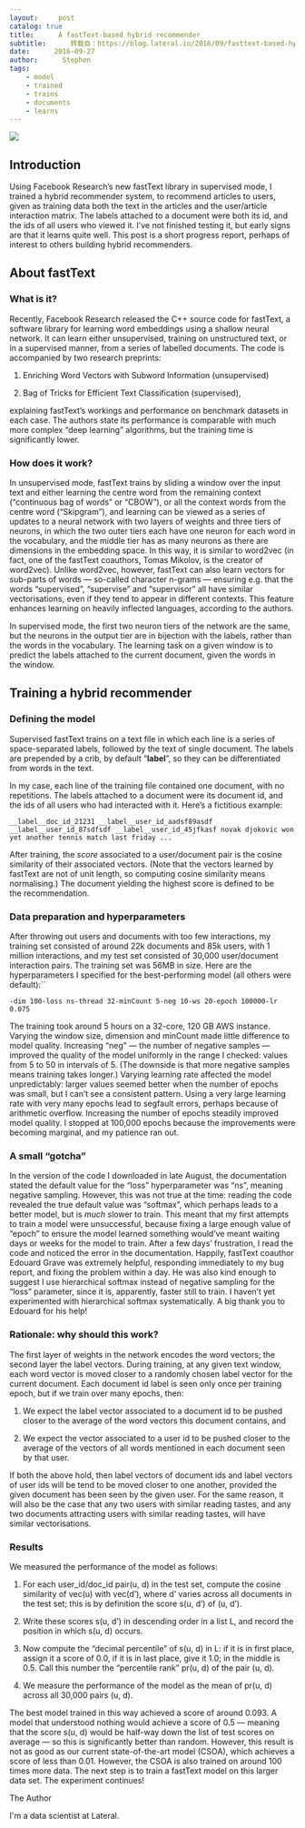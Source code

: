 ```yaml
---
layout:     post
catalog: true
title:      A fastText-based hybrid recommender
subtitle:      转载自：https://blog.lateral.io/2016/09/fasttext-based-hybrid-recommender/
date:      2016-09-27
author:      Stephen
tags:
    - model
    - trained
    - trains
    - documents
    - learns
---
```


![](https://blog.lateral.io/wp-content/uploads/2016/09/fasttext3.jpg)


## Introduction

Using Facebook Research’s new fastText library in supervised mode, I trained a hybrid recommender system, to recommend articles to users, given as training data both the text in the articles and the user/article interaction matrix. The labels attached to a document were both its id, and the ids of all users who viewed it. I’ve not finished testing it, but early signs are that it learns quite well. This post is a short progress report, perhaps of interest to others building hybrid recommenders.

## About fastText

### What is it?

Recently, Facebook Research released the C++ source code for fastText, a software library for learning word embeddings using a shallow neural network. It can learn either unsupervised, training on unstructured text, or in a supervised manner, from a series of labelled documents. The code is accompanied by two research preprints:

1. Enriching Word Vectors with Subword Information (unsupervised)

1. Bag of Tricks for Efficient Text Classification (supervised),


explaining fastText’s workings and performance on benchmark datasets in each case. The authors state its performance is comparable with much more complex “deep learning” algorithms, but the training time is significantly lower.

### How does it work?

In unsupervised mode, fastText trains by sliding a window over the input text and either learning the centre word from the remaining context (“continuous bag of words” or “CBOW”), or all the context words from the centre word (“Skipgram”), and learning can be viewed as a series of updates to a neural network with two layers of weights and three tiers of neurons, in which the two outer tiers each have one neuron for each word in the vocabulary, and the middle tier has as many neurons as there are dimensions in the embedding space. In this way, it is similar to word2vec (in fact, one of the fastText coauthors, Tomas Mikolov, is the creator of word2vec). Unlike word2vec, however, fastText can also learn vectors for sub-parts of words — so-called character n-grams — ensuring e.g. that the words “supervised”, “supervise” and “supervisor” all have similar vectorisations, even if they tend to appear in different contexts. This feature enhances learning on heavily inflected languages, according to the authors.

In supervised mode, the first two neuron tiers of the network are the same, but the neurons in the output tier are in bijection with the labels, rather than the words in the vocabulary. The learning task on a given window is to predict the labels attached to the current document, given the words in the window.

## Training a hybrid recommender

### Defining the model

Supervised fastText trains on a text file in which each line is a series of space-separated labels, followed by the text of single document. The labels are prepended by a crib, by default “__label__”, so they can be differentiated from words in the text.

In my case, each line of the training file contained one document, with no repetitions. The labels attached to a document were its document id, and the ids of all users who had interacted with it. Here’s a fictitious example:

`__label__doc_id_21231 __label__user_id_aadsf89asdf __label__user_id_87sdfsdf __label__user_id_45jfkasf novak djokovic won yet another tennis match last friday ...`

After training, the *score* associated to a user/document pair is the cosine similarity of their associated vectors. (Note that the vectors learned by fastText are not of unit length, so computing cosine similarity means normalising.) The document yielding the highest score is defined to be the recommendation.

### Data preparation and hyperparameters

After throwing out users and documents with too few interactions, my training set consisted of around 22k documents and 85k users, with 1 million interactions, and my test set consisted of 30,000 user/document interaction pairs. The training set was 56MB in size. Here are the hyperparameters I specified for the best-performing model (all others were default):``

`-dim 100-loss ns-thread 32-minCount 5-neg 10-ws 20-epoch 100000-lr 0.075`

The training took around 5 hours on a 32-core, 120 GB AWS instance. Varying the window size, dimension and minCount made little difference to model quality. Increasing “neg” — the number of negative samples — improved the quality of the model uniformly in the range I checked: values from 5 to 50 in intervals of 5. (The downside is that more negative samples means training takes longer.) Varying learning rate affected the model unpredictably: larger values seemed better when the number of epochs was small, but I can’t see a consistent pattern. Using a very large learning rate with very many epochs lead to segfault errors, perhaps because of arithmetic overflow. Increasing the number of epochs steadily improved model quality. I stopped at 100,000 epochs because the improvements were becoming marginal, and my patience ran out.

### A small “gotcha”

In the version of the code I downloaded in late August, the documentation stated the default value for the “loss” hyperparameter was “ns”, meaning negative sampling. However, this was not true at the time: reading the code revealed the true default value was “softmax”, which perhaps leads to a better model, but is *much* slower to train. This meant that my first attempts to train a model were unsuccessful, because fixing a large enough value of “epoch” to ensure the model learned something would’ve meant waiting days or weeks for the model to train. After a few days’ frustration, I read the code and noticed the error in the documentation. Happily, fastText coauthor Edouard Grave was extremely helpful, responding immediately to my bug report, and fixing the problem within a day. He was also kind enough to suggest I use hierarchical softmax instead of negative sampling for the “loss” parameter, since it is, apparently, faster still to train. I haven’t yet experimented with hierarchical softmax systematically. A big thank you to Edouard for his help!

### Rationale: why should this work?

The first layer of weights in the network encodes the word vectors; the second layer the label vectors. During training, at any given text window, each word vector is moved closer to a randomly chosen label vector for the current document. Each document id label is seen only once per training epoch, but if we train over many epochs, then:

1. We expect the label vector associated to a document id to be pushed closer to the average of the word vectors this document contains, and

1. We expect the vector associated to a user id to be pushed closer to the average of the vectors of all words mentioned in each document seen by that user.


If both the above hold, then label vectors of document ids and label vectors of user ids will be tend to be moved closer to one another, provided the given document has been seen by the given user. For the same reason, it will also be the case that any two users with similar reading tastes, and any two documents attracting users with similar reading tastes, will have similar vectorisations.

### Results

We measured the performance of the model as follows:

1. For each user_id/doc_id pair(u, d) in the test set, compute the cosine similarity of vec(u) with vec(d’), where d’ varies across all documents in the test set; this is by definition the score s(u, d’) of (u, d’).

1. Write these scores s(u, d’) in descending order in a list L, and record the position in which s(u, d) occurs.

1. Now compute the “decimal percentile” of s(u, d) in L: if it is in first place, assign it a score of 0.0, if it is in last place, give it 1.0; in the middle is 0.5. Call this number the “percentile rank” pr(u, d) of the pair (u, d).

1. We measure the performance of the model as the mean of pr(u, d) across all 30,000 pairs (u, d).


The best model trained in this way achieved a score of around 0.093. A model that understood nothing would achieve a score of 0.5 — meaning that the score s(u, d) would be half-way down the list of test scores on average — so this is significantly better than random. However, this result is not as good as our current state-of-the-art model (CSOA), which achieves a score of less than 0.01. However, the CSOA is also trained on around 100 times more data. The next step is to train a fastText model on this larger data set. The experiment continues!


The Author

I'm a data scientist at Lateral.
